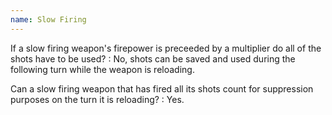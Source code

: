 ```yaml
---
name: Slow Firing
---
```

If a slow firing weapon's firepower is preceeded by a multiplier do all of the shots have to be used?
: No, shots can be saved and used during the following turn while the weapon is reloading.

Can a slow firing weapon that has fired all its shots count for suppression purposes on the turn it is reloading?
: Yes.